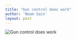 ```yaml
---
title: "Gun control does work"
author: 'Noam Sain'
layout: post
---
```


![Gun control does work](https://4.bp.blogspot.com/_8aN4krk1nsk/Sbkv2cOnfUI/AAAAAAAAAKc/rBwBnkSeYx4/s1600/GUNCONTR.jpg "Gun control does work")
